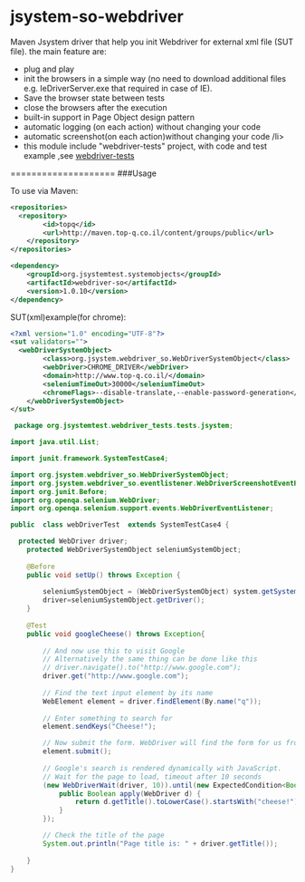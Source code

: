 jsystem-so-webdriver
====================

Maven Jsystem driver that help you init Webdriver for external xml file (SUT file). 
the main feature are: 

<ul>
  <li>plug and play</li>
  <li>init the browsers in a simple way (no need to download additional files e.g. IeDriverServer.exe that required in case of IE).</li>
  <li>Save the browser state between tests</li>
  <li>close the browsers after the execution </li>
  <li>built-in support in Page Object design pattern</li>
  <li>automatic logging (on each action) without changing your code</li>
  <li>automatic screenshot(on each action)without changing your code  /li>
  <li>this module include "webdriver-tests" project, with code and test example ,see <a href='https://github.com/Top-Q/jsystem-so-webdriver/tree/master/webdriver-tests'>webdriver-tests</a></li>
</ul>


====================
###Usage


To use via Maven:

```xml
<repositories>
  <repository>
		<id>topq</id>
		<url>http://maven.top-q.co.il/content/groups/public</url>
	</repository>
</repositories>

<dependency>
	<groupId>org.jsystemtest.systemobjects</groupId>
	<artifactId>webdriver-so</artifactId>
	<version>1.0.10</version>
</dependency>
```


SUT(xml)example(for chrome):

```xml
<?xml version="1.0" encoding="UTF-8"?>
<sut validators="">
  <webDriverSystemObject>
		<class>org.jsystem.webdriver_so.WebDriverSystemObject</class>
		<webDriver>CHROME_DRIVER</webDriver>
		<domain>http://www.top-q.co.il/</domain>
		<seleniumTimeOut>30000</seleniumTimeOut>
		<chromeFlags>--disable-translate,--enable-password-generation</chromeFlags>
	</webDriverSystemObject>
</sut>
```

```java
 package org.jsystemtest.webdriver_tests.tests.jsystem;

import java.util.List;

import junit.framework.SystemTestCase4;

import org.jsystem.webdriver_so.WebDriverSystemObject;
import org.jsystem.webdriver_so.eventlistener.WebDriverScreenshotEventHandler;
import org.junit.Before;
import org.openqa.selenium.WebDriver;
import org.openqa.selenium.support.events.WebDriverEventListener;

public  class webDriverTest  extends SystemTestCase4 {

  protected WebDriver driver;
	protected WebDriverSystemObject seleniumSystemObject;
	
	@Before
	public void setUp() throws Exception {
		
		seleniumSystemObject = (WebDriverSystemObject) system.getSystemObject("webDriverSystemObject");
		driver=seleniumSystemObject.getDriver();
	}
	
	@Test
	public void googleCheese() throws Exception{
		
		// And now use this to visit Google
		// Alternatively the same thing can be done like this
        // driver.navigate().to("http://www.google.com");
        driver.get("http://www.google.com");
        
        // Find the text input element by its name
        WebElement element = driver.findElement(By.name("q"));
       
        // Enter something to search for
        element.sendKeys("Cheese!");

        // Now submit the form. WebDriver will find the form for us from the element
        element.submit();
        
        // Google's search is rendered dynamically with JavaScript.
        // Wait for the page to load, timeout after 10 seconds
        (new WebDriverWait(driver, 10)).until(new ExpectedCondition<Boolean>() {
            public Boolean apply(WebDriver d) {
                return d.getTitle().toLowerCase().startsWith("cheese!");
            }
        });

        // Check the title of the page
        System.out.println("Page title is: " + driver.getTitle());
      		
	}
}

```




